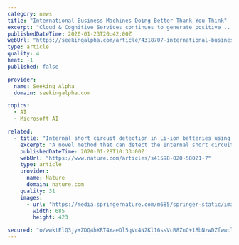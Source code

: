 ```yaml
---
category: news
title: "International Business Machines Doing Better Thank You Think"
excerpt: "Cloud & Cognitive Services continues to generate positive ... Granted, the cloud growth rate does not match that of Amazon (AMZN), Microsoft (MSFT), or Google (GOOG). But still, in Q4 2019 ..."
publishedDateTime: 2020-01-23T20:42:00Z
webUrl: "https://seekingalpha.com/article/4318707-international-business-machines-better-thank-you-think"
type: article
quality: 4
heat: -1
published: false

provider:
  name: Seeking Alpha
  domain: seekingalpha.com

topics:
  - AI
  - Microsoft AI

related:
  - title: "Internal short circuit detection in Li-ion batteries using supervised machine learning"
    excerpt: "A novel method that can detect the Internal short circuit in real time based on an advanced machine leaning approach, is proposed. Based on an equivalent electric circuit model, a set of features encompassing the physics of Li-ion cell with short circuit fault are identified and extracted from each charge-discharge cycle. The training feature ..."
    publishedDateTime: 2020-01-28T10:33:00Z
    webUrl: "https://www.nature.com/articles/s41598-020-58021-7"
    type: article
    provider:
      name: Nature
      domain: nature.com
    quality: 31
    images:
      - url: "https://media.springernature.com/m685/springer-static/image/art%3A10.1038%2Fs41598-020-58021-7/MediaObjects/41598_2020_58021_Fig1_HTML.png"
        width: 685
        height: 423

secured: "o/wwktElQ3jy+ZDQ4hXRT4YaeDl5qVc4N2Kl16ssVcR8ZnC+1BbNzwDZfwwclwT9dwLZw4pvPCqIlzuijZU6t8WqjZQk1UhbB3v2Ng/u0fiFVc8RcLZVPMQJNkQQn6lKmJ+dR70US7ZBjqk7wpJ4jIcaH+j3DtBlfEU5EljACmEG0kHLjKt28MFWFD8821XJa9QDZ0uV0zYvDQtY8c4POTc94n71hTWSCmnVGi+vy9UoxTY1w28kFjojiJjDmXhue2MbZaTBu+Der13E3lf7pcSeau2r0l9KTGrOgeKsq7bjxm0/rpPKto5YOn/D3p2t;ZPyI7H7HpdZ58y+POW968Q=="
---
```


